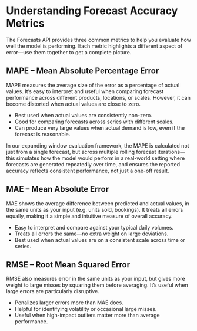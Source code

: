 # Understanding Forecast Accuracy Metrics

The Forecasts API provides three common metrics to help you evaluate how well the model is performing. Each metric highlights a different aspect of error—use them together to get a complete picture.

## MAPE – Mean Absolute Percentage Error

MAPE measures the average size of the error as a percentage of actual values. It’s easy to interpret and useful when comparing forecast performance across different products, locations, or scales. However, it can become distorted when actual values are close to zero.

* Best used when actual values are consistently non-zero.
* Good for comparing forecasts across series with different scales.
* Can produce very large values when actual demand is low, even if the forecast is reasonable.

In our expanding window evaluation framework, the MAPE is calculated not just from a single forecast, but across multiple rolling forecast iterations—this simulates how the model would perform in a real-world setting where forecasts are generated repeatedly over time, and ensures the reported accuracy reflects consistent performance, not just a one-off result.

## MAE – Mean Absolute Error

MAE shows the average difference between predicted and actual values, in the same units as your input (e.g. units sold, bookings). It treats all errors equally, making it a simple and intuitive measure of overall accuracy.

* Easy to interpret and compare against your typical daily volumes.
* Treats all errors the same—no extra weight on large deviations.
* Best used when actual values are on a consistent scale across time or series.

## RMSE – Root Mean Squared Error

RMSE also measures error in the same units as your input, but gives more weight to large misses by squaring them before averaging. It’s useful when large errors are particularly disruptive.

* Penalizes larger errors more than MAE does.
* Helpful for identifying volatility or occasional large misses.
* Useful when high-impact outliers matter more than average performance.

